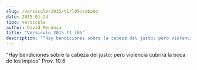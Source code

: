 ```yaml
---
slug: /versiculo/2015/t1/l05/sabado
date: 2015-01-24
tipo: versiculo
author: David Mendoza
title: "Versiculo 2015 t1 l05"
description: "“Hay bendiciones sobre la cabeza del justo; pero violencia cubrirá la boca de los impíos” Prov. 10:6"
---
```


“Hay bendiciones sobre la cabeza del justo; pero violencia cubrirá la boca de los impíos” Prov. 10:6
